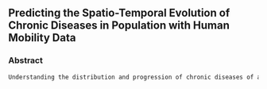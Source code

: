 ## Predicting the Spatio-Temporal Evolution of Chronic Diseases in Population with Human Mobility Data

### Abstract
```markdown
Understanding the distribution and progression of chronic diseases of a population is important in assisting the allocation of medical resources as well as the design of policies in preemptive healthcare


```
